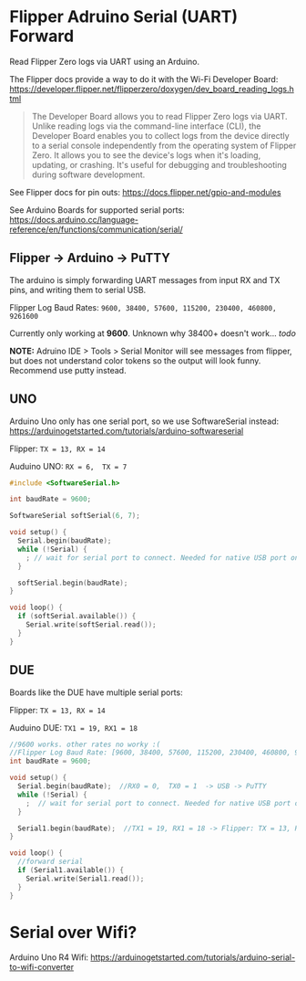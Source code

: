 # Flipper Adruino Serial (UART) Forward

Read Flipper Zero logs via UART using an Arduino. 

The Flipper docs provide a way to do it with the Wi-Fi Developer Board:
https://developer.flipper.net/flipperzero/doxygen/dev_board_reading_logs.html
>The Developer Board allows you to read Flipper Zero logs via UART. Unlike reading logs via the command-line interface (CLI), the Developer Board enables you to collect logs from the device directly to a serial console independently from the operating system of Flipper Zero. It allows you to see the device's logs when it's loading, updating, or crashing. It's useful for debugging and troubleshooting during software development.

See Flipper docs for pin outs: https://docs.flipper.net/gpio-and-modules

See Arduino Boards for supported serial ports: https://docs.arduino.cc/language-reference/en/functions/communication/serial/


## Flipper -> Arduino -> PuTTY

The arduino is simply forwarding UART messages from input RX and TX pins, and writing them to serial USB.

Flipper Log Baud Rates: `9600, 38400, 57600, 115200, 230400, 460800, 9261600`

Currently only working at **9600**. Unknown why 38400+ doesn't work... *todo*

**NOTE:** Adruino IDE > Tools > Serial Monitor will see messages from flipper, but does not understand color tokens so the output will look funny. Recommend use putty instead.

UNO
-
Arduino Uno only has one serial port, so we use SoftwareSerial instead: https://arduinogetstarted.com/tutorials/arduino-softwareserial

Flipper: `TX = 13, RX = 14`

Auduino UNO: `RX = 6,  TX = 7`

```ino
#include <SoftwareSerial.h>

int baudRate = 9600;

SoftwareSerial softSerial(6, 7);

void setup() {
  Serial.begin(baudRate);
  while (!Serial) {
    ; // wait for serial port to connect. Needed for native USB port only
  }

  softSerial.begin(baudRate);
}

void loop() {
  if (softSerial.available()) {
    Serial.write(softSerial.read());
  }
}

```

DUE
-
Boards like the DUE have multiple serial ports:

Flipper: `TX = 13, RX = 14`

Auduino DUE: `TX1 = 19, RX1 = 18`

```ino
//9600 works. other rates no worky :(
//Flipper Log Baud Rate: [9600, 38400, 57600, 115200, 230400, 460800, 9261600]
int baudRate = 9600;

void setup() {
  Serial.begin(baudRate);  //RX0 = 0,  TX0 = 1  -> USB -> PuTTY
  while (!Serial) {
    ;  // wait for serial port to connect. Needed for native USB port only
  }

  Serial1.begin(baudRate);  //TX1 = 19, RX1 = 18 -> Flipper: TX = 13, RX = 14
}

void loop() {
  //forward serial
  if (Serial1.available()) {
    Serial.write(Serial1.read());
  }
}
```


# Serial over Wifi?
Arduino Uno R4 Wifi: https://arduinogetstarted.com/tutorials/arduino-serial-to-wifi-converter 
